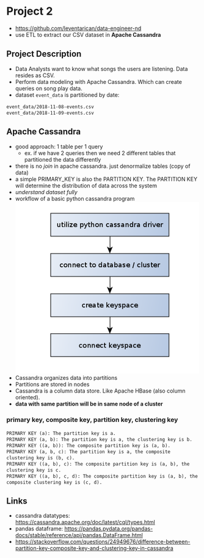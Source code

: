 # Project 2
* https://github.com/leventarican/data-engineer-nd
* use ETL to extract our CSV dataset in __Apache Cassandra__

## Project Description
* Data Analysts want to know what songs the users are listening. Data resides as CSV.
* Perform data modeling with Apache Cassandra. Which can create queries on song play data.
* dataset `event_data` is partitioned by date:
```
event_data/2018-11-08-events.csv
event_data/2018-11-09-events.csv
```

## Apache Cassandra
* good approach: 1 table per 1 query
    * ex. if we have 2 queries then we need 2 different tables that partitioned the data differently
* there is no _join_ in apache cassandra. just denormalize tables (copy of data)
* a simple PRIMARY_KEY is also the PARTITION KEY. The PARTITION KEY will determine the distribution of data across the system
* _understand dataset fully_
* workflow of a basic python cassandra program
![python cassandra](python-cassandra.png)
* Cassandra organizes data into partitions
* Partitions are stored in nodes
* Cassandra is a column data store. Like Apache HBase (also column oriented).
* __data with same partition will be in same node of a cluster__

### primary key, composite key, partition key, clustering key
```
PRIMARY KEY (a): The partition key is a.
PRIMARY KEY (a, b): The partition key is a, the clustering key is b.
PRIMARY KEY ((a, b)): The composite partition key is (a, b).
PRIMARY KEY (a, b, c): The partition key is a, the composite clustering key is (b, c).
PRIMARY KEY ((a, b), c): The composite partition key is (a, b), the clustering key is c.
PRIMARY KEY ((a, b), c, d): The composite partition key is (a, b), the composite clustering key is (c, d).
```

## Links
* cassandra datatypes: https://cassandra.apache.org/doc/latest/cql/types.html
* pandas dataframe: https://pandas.pydata.org/pandas-docs/stable/reference/api/pandas.DataFrame.html
* https://stackoverflow.com/questions/24949676/difference-between-partition-key-composite-key-and-clustering-key-in-cassandra
